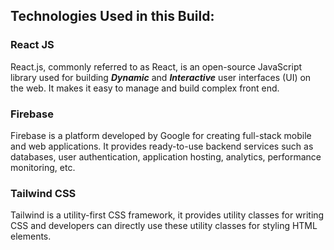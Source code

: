 ## Technologies Used in this Build:
### React JS
React.js, commonly referred to as React, is an open-source JavaScript library used for building ***Dynamic*** and ***Interactive*** user interfaces (UI) on the web. It makes it easy to manage and build complex front end.

### Firebase
Firebase is a platform developed by Google for creating full-stack mobile and web applications. It provides ready-to-use backend services such as databases, user authentication, application hosting, analytics, performance monitoring, etc.

### Tailwind CSS
Tailwind is a utility-first CSS framework, it provides utility classes for writing CSS and developers can directly use these utility classes for styling HTML elements.